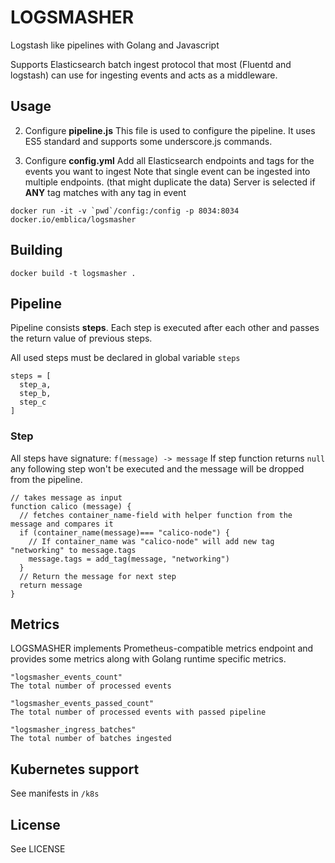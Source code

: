 # LOGSMASHER

Logstash like pipelines with Golang and Javascript

Supports Elasticsearch batch ingest protocol that most (Fluentd and logstash)
can use for ingesting events and acts as a middleware.


## Usage

2. Configure **pipeline.js**
    This file is used to configure the pipeline.
    It uses ES5 standard and supports some underscore.js commands.

2. Configure **config.yml**
    Add all Elasticsearch endpoints and tags for the events you want to ingest
    Note that single event can be ingested into multiple endpoints. (that might duplicate the data)
    Server is selected if **ANY** tag matches with any tag in event


```
docker run -it -v `pwd`/config:/config -p 8034:8034 docker.io/emblica/logsmasher
```


## Building

```
docker build -t logsmasher .
```

## Pipeline

Pipeline consists **steps**. Each step is executed after each other and passes the return value of previous steps.

All used steps must be declared in global variable `steps`

```
steps = [
  step_a,
  step_b,
  step_c
]
```

### Step
All steps have signature: `f(message) -> message`
If step function returns `null` any following step won't be executed and the message will be dropped from the pipeline.

```
// takes message as input
function calico (message) {
  // fetches container_name-field with helper function from the message and compares it
  if (container_name(message)=== "calico-node") {
    // If container_name was "calico-node" will add new tag "networking" to message.tags
    message.tags = add_tag(message, "networking")
  }
  // Return the message for next step
  return message
}
```

## Metrics

LOGSMASHER implements Prometheus-compatible metrics endpoint and provides some metrics along with Golang runtime specific metrics.

```
"logsmasher_events_count"
The total number of processed events

"logsmasher_events_passed_count"
The total number of processed events with passed pipeline

"logsmasher_ingress_batches"
The total number of batches ingested
```

## Kubernetes support

See manifests in `/k8s`

## License
See LICENSE
